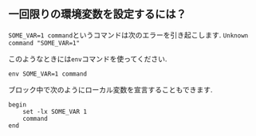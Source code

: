 ## 一回限りの環境変数を設定するには？

`SOME_VAR=1 command`というコマンドは次のエラーを引き起こします.
`Unknown command "SOME_VAR=1"`

このようなときには`env`コマンドを使ってください.

`env SOME_VAR=1 command`

ブロック中で次のようにローカル変数を宣言することもできます.

```fish
begin
    set -lx SOME_VAR 1
    command
end
```
